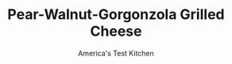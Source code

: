 ---
layout: ../../layouts/MarkdownPostLayout.astro
title: Pear-Walnut-Gorgonzola Grilled Cheese
author: America's Test Kitchen
pubDate: 2023-03-15
description: "Skip the skillet and turn on the oven: Thats one secret to grilled cheese for a crowd."
image_url: https://res.cloudinary.com/hksqkdlah/image/upload/ar_1:1,c_fill,dpr_2.0,f_auto,fl_lossy.progressive.strip_profile,g_faces:auto,q_auto:low,w_344/8360_sfs-grilledcheese-22-cco
tags: ["Main Courses","Cheese","Sandwiches"]
calories: 4257
protein: 8
carbohydrates: 26
fats: 
fiber: 1
ingredients: ["10 ounces, Gorgonzola cheese","1 1/3 cups, shredded Monterey Jack cheese","16 slices, cinnamon-raisin bread","8 tablespoons (1 stick), unsalted butter, melted","1/2 cup, honey","1/2 cup, toasted, chopped walnuts","2 , pears, sliced"]
serves: 16
time: "30 minutes"
instructions: ["PREHEAT BAKING SHEETS Adjust oven racks to middle and lower-middle positions. Place 1 baking sheet on each rack and heat oven to 450 degrees.","ASSEMBLE SANDWICHES Combine cheeses in bowl. Brush one side of each slice of bread with melted butter. Spread each sandwich with 1 tablespoon honey, then layer with 1/4 cup cheese, 1 tablespoon walnuts, a few pear slices, and additional 1/4 cup cheese. Cover with remaining bread slices, buttered side up, and press down gently.","BAKE SANDWICHES Remove hot baking sheets from oven and place on cooling rack. Arrange sandwiches on 1 sheet. Return to middle rack of oven, and carefully place second sheet over sandwiches, rim side up. Bake sandwiches until golden, 5 to 6 minutes. Remove top baking sheet and transfer sheet with sandwiches to cooling rack. Serve."]
nutrition: ["146 mg Potassium","144 mg Phosphorus","185 mg Calcium","15 mg Magnesium","362 mg Sodium","14 g Fat","4 g Monounsaturated","1 mg Vitamin C","36 mg Cholesterol","9 g Saturated","1 g Fiber","19 µg Folate (food)","11 g Sugars","2 µg Vitamin K","42 g Water","26 g Carbs","19 µg Folate equivalent (total)","8 g Protein","102 µg Vitamin A","266 kcal Energy","8 g Sugars, added","4257 calories"]
notes: "You’ll need two rimmed baking sheets for this recipe, or see the step by step Plan B (below)."
---